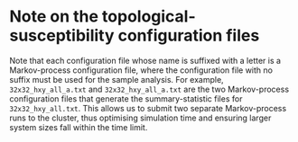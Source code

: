 # Note on the topological-susceptibility configuration files

Note that each configuration file whose name is suffixed with a letter is a Markov-process configuration file, where 
the configuration file with no suffix must be used for the sample analysis.  For example, `32x32_hxy_all_a.txt` and 
`32x32_hxy_all_a.txt` are the two Markov-process configuration files that generate the summary-statistic files for 
`32x32_hxy_all.txt`.  This allows us to submit two separate Markov-process runs to the cluster, thus optimising 
simulation time and ensuring larger system sizes fall within the time limit. 
